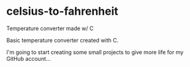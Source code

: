 # celsius-to-fahrenheit
Temperature converter made w/ C

Basic temperature converter created with C.

I'm going to start creating some small projects to give more life for my GitHub account...
